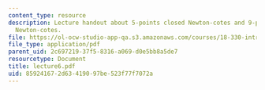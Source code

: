 ```yaml
---
content_type: resource
description: Lecture handout about 5-points closed Newton-cotes and 9-points closed
  Newton-cotes.
file: https://ol-ocw-studio-app-qa.s3.amazonaws.com/courses/18-330-introduction-to-numerical-analysis-spring-2004/859241672d63419097be523f77f7072a_lecture6.pdf
file_type: application/pdf
parent_uid: 2c697219-37f5-8316-a069-d0e5bb8a5de7
resourcetype: Document
title: lecture6.pdf
uid: 85924167-2d63-4190-97be-523f77f7072a
---
```

